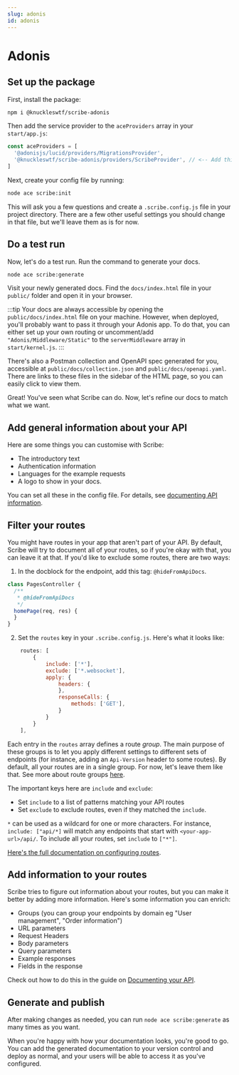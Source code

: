 ```yaml
---
slug: adonis
id: adonis
---
```


# Adonis

## Set up the package
First, install the package:

```sh
npm i @knuckleswtf/scribe-adonis
```

Then add the service provider to the `aceProviders` array in your `start/app.js`:

```js {3}
const aceProviders = [
  '@adonisjs/lucid/providers/MigrationsProvider',
  '@knuckleswtf/scribe-adonis/providers/ScribeProvider', // <-- Add this
]
```

Next, create your config file by running:

```bash
node ace scribe:init
```

This will ask you a few questions and create a `.scribe.config.js` file in your project directory. There are a few other useful settings you should change in that file, but we'll leave them as is for now.

## Do a test run
Now, let's do a test run. Run the command to generate your docs.

```bash
node ace scribe:generate
```

Visit your newly generated docs. Find the `docs/index.html` file in your `public/` folder and open it in your browser.

:::tip
Your docs are always accessible by opening the `public/docs/index.html` file on your machine. However, when deployed, you'll probably want to pass it through your Adonis app. To do that, you can either set up your own routing or uncomment/add `"Adonis/Middleware/Static"` to the `serverMiddleware` array in `start/kernel.js`.
:::

There's also a Postman collection and OpenAPI spec generated for you, accessible at `public/docs/collection.json` and `public/docs/openapi.yaml`. There are links to these files in the sidebar of the HTML page, so you can easily click to view them.

Great! You've seen what Scribe can do. Now, let's refine our docs to match what we want.

## Add general information about your API
Here are some things you can customise with Scribe:
- The introductory text
- Authentication information
- Languages for the example requests
- A logo to show in your docs.

You can set all these in the config file. For details, see [documenting API information](/nodejs/documenting/api-information).

## Filter your routes
You might have routes in your app that aren't part of your API. By default, Scribe will try to document all of your routes, so if you're okay with that, you can leave it at that. If you'd like to exclude some routes, there are two ways:

1. In the docblock for the endpoint, add this tag: `@hideFromApiDocs`. 
  ```js
  class PagesController {
    /**
     * @hideFromApiDocs
     */
    homePage(req, res) {
    }   
  }
  ```

2. Set the `routes` key in your `.scribe.config.js`. Here's what it looks like:

  ```js title=.scribe.config.js
      routes: [
          {
              include: ['*'],
              exclude: ['*.websocket'],
              apply: {
                  headers: {
                  },
                  responseCalls: {
                      methods: ['GET'],
                  }
              }
          }
      ],
  ```

Each entry in the `routes` array defines a route _group_. The main purpose of these groups is to let you apply different settings to different sets of endpoints (for instance, adding an `Api-Version` header to some routes). By default, all your routes are in a single group. For now, let's leave them like that. See more about route groups [here](/nodejs/reference/config#routes).

The important keys here are `include` and `exclude`:
- Set `include` to a list of patterns matching your API routes
- Set `exclude` to exclude routes, even if they matched the `include`. 

`*` can be used as a wildcard for one or more characters. For instance, `include: ["api/*]` will match any endpoints that start with `<your-app-url>/api/`. To include all your routes, set `include` to `["*"]`.

[Here's the full documentation on configuring routes](/nodejs/reference/config#routes).

## Add information to your routes
Scribe tries to figure out information about your routes, but you can make it better by adding more information. Here's some information you can enrich:
- Groups (you can group your endpoints by domain eg "User management", "Order information")
- URL parameters
- Request Headers
- Body parameters
- Query parameters
- Example responses
- Fields in the response

Check out how to do this in the guide on [Documenting your API](/nodejs/documenting/).

## Generate and publish
After making changes as needed, you can run `node ace scribe:generate` as many times as you want.

When you're happy with how your documentation looks, you're good to go. You can add the generated documentation to your version control and deploy as normal, and your users will be able to access it as you've configured.